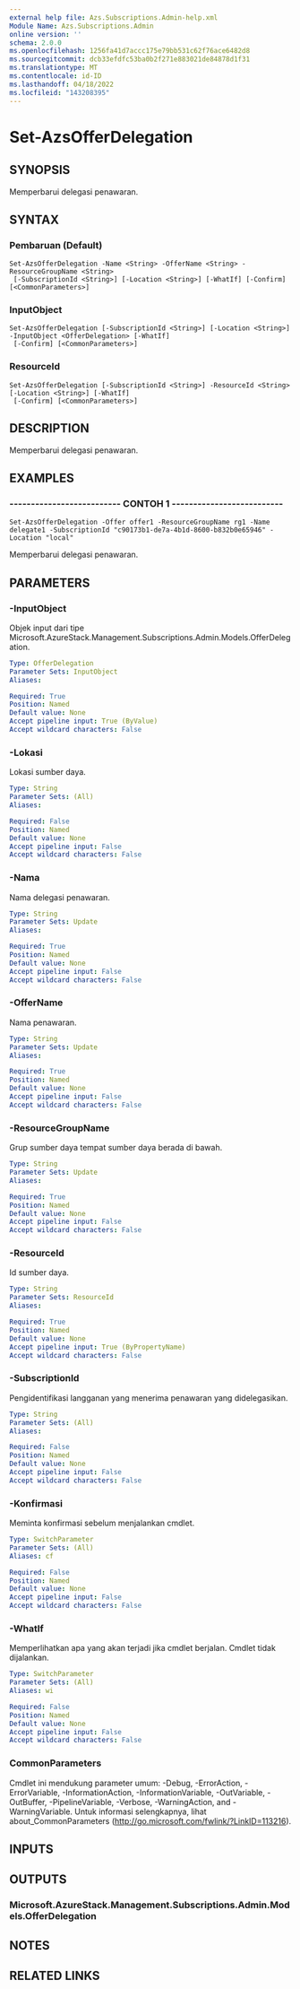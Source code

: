 ```yaml
---
external help file: Azs.Subscriptions.Admin-help.xml
Module Name: Azs.Subscriptions.Admin
online version: ''
schema: 2.0.0
ms.openlocfilehash: 1256fa41d7accc175e79bb531c62f76ace6482d8
ms.sourcegitcommit: dcb33efdfc53ba0b2f271e883021de84878d1f31
ms.translationtype: MT
ms.contentlocale: id-ID
ms.lasthandoff: 04/18/2022
ms.locfileid: "143208395"
---
```

# Set-AzsOfferDelegation

## SYNOPSIS
Memperbarui delegasi penawaran.

## SYNTAX

### Pembaruan (Default)
```
Set-AzsOfferDelegation -Name <String> -OfferName <String> -ResourceGroupName <String>
 [-SubscriptionId <String>] [-Location <String>] [-WhatIf] [-Confirm] [<CommonParameters>]
```

### InputObject
```
Set-AzsOfferDelegation [-SubscriptionId <String>] [-Location <String>] -InputObject <OfferDelegation> [-WhatIf]
 [-Confirm] [<CommonParameters>]
```

### ResourceId
```
Set-AzsOfferDelegation [-SubscriptionId <String>] -ResourceId <String> [-Location <String>] [-WhatIf]
 [-Confirm] [<CommonParameters>]
```

## DESCRIPTION
Memperbarui delegasi penawaran.

## EXAMPLES

### -------------------------- CONTOH 1 --------------------------
```
Set-AzsOfferDelegation -Offer offer1 -ResourceGroupName rg1 -Name delegate1 -SubscriptionId "c90173b1-de7a-4b1d-8600-b832b0e65946" -Location "local"
```

Memperbarui delegasi penawaran.

## PARAMETERS

### -InputObject
Objek input dari tipe Microsoft.AzureStack.Management.Subscriptions.Admin.Models.OfferDelegation.

```yaml
Type: OfferDelegation
Parameter Sets: InputObject
Aliases: 

Required: True
Position: Named
Default value: None
Accept pipeline input: True (ByValue)
Accept wildcard characters: False
```

### -Lokasi
Lokasi sumber daya.

```yaml
Type: String
Parameter Sets: (All)
Aliases: 

Required: False
Position: Named
Default value: None
Accept pipeline input: False
Accept wildcard characters: False
```

### -Nama
Nama delegasi penawaran.

```yaml
Type: String
Parameter Sets: Update
Aliases: 

Required: True
Position: Named
Default value: None
Accept pipeline input: False
Accept wildcard characters: False
```

### -OfferName
Nama penawaran.

```yaml
Type: String
Parameter Sets: Update
Aliases: 

Required: True
Position: Named
Default value: None
Accept pipeline input: False
Accept wildcard characters: False
```

### -ResourceGroupName
Grup sumber daya tempat sumber daya berada di bawah.

```yaml
Type: String
Parameter Sets: Update
Aliases: 

Required: True
Position: Named
Default value: None
Accept pipeline input: False
Accept wildcard characters: False
```

### -ResourceId
Id sumber daya.

```yaml
Type: String
Parameter Sets: ResourceId
Aliases: 

Required: True
Position: Named
Default value: None
Accept pipeline input: True (ByPropertyName)
Accept wildcard characters: False
```

### -SubscriptionId
Pengidentifikasi langganan yang menerima penawaran yang didelegasikan.

```yaml
Type: String
Parameter Sets: (All)
Aliases: 

Required: False
Position: Named
Default value: None
Accept pipeline input: False
Accept wildcard characters: False
```

### -Konfirmasi
Meminta konfirmasi sebelum menjalankan cmdlet.

```yaml
Type: SwitchParameter
Parameter Sets: (All)
Aliases: cf

Required: False
Position: Named
Default value: None
Accept pipeline input: False
Accept wildcard characters: False
```

### -WhatIf
Memperlihatkan apa yang akan terjadi jika cmdlet berjalan.
Cmdlet tidak dijalankan.

```yaml
Type: SwitchParameter
Parameter Sets: (All)
Aliases: wi

Required: False
Position: Named
Default value: None
Accept pipeline input: False
Accept wildcard characters: False
```

### CommonParameters
Cmdlet ini mendukung parameter umum: -Debug, -ErrorAction, -ErrorVariable, -InformationAction, -InformationVariable, -OutVariable, -OutBuffer, -PipelineVariable, -Verbose, -WarningAction, and -WarningVariable. Untuk informasi selengkapnya, lihat about_CommonParameters (http://go.microsoft.com/fwlink/?LinkID=113216).

## INPUTS

## OUTPUTS

### Microsoft.AzureStack.Management.Subscriptions.Admin.Models.OfferDelegation

## NOTES

## RELATED LINKS

